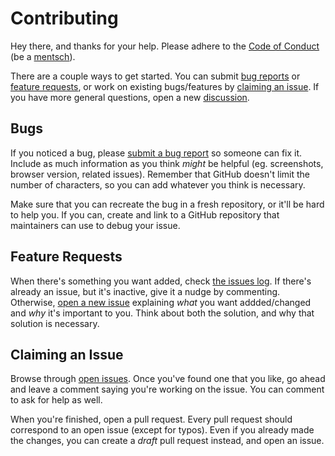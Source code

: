 # Contributing
Hey there, and thanks for your help. Please adhere to the [Code of Conduct](https://github.com/binyamin/eleventy-garden/blob/master/.github/CODE_OF_CONDUCT.md) (be a [mentsch](https://www.merriam-webster.com/dictionary/mensch)).

There are a couple ways to get started. You can submit [bug reports](#bugs) or [feature requests](#feature-requests), or work on existing bugs/features by [claiming an issue](#claiming-an-issue). If you have more general questions, open a new [discussion](https://github.com/binyamin/eleventy-garden/discussions).

## Bugs
If you noticed a bug, please [submit a bug report](https://github.com/binyamin/eleventy-garden/issues/new/choose) so someone can fix it. Include as much information as you think _might_ be helpful (eg. screenshots, browser version, related issues). Remember that GitHub doesn't limit the number of characters, so you can add whatever you think is necessary.

Make sure that you can recreate the bug in a fresh repository, or it'll be hard to help you. If you can, create and link to a GitHub repository that maintainers can use to debug your issue.

## Feature Requests
When there's something you want added, check [the issues log](https://github.com/binyamin/eleventy-garden/issues). If there's already an issue, but it's inactive, give it a nudge by commenting. Otherwise, [open a new issue](https://github.com/binyamin/eleventy-garden/issues/new/choose) explaining _what_ you want addded/changed and _why_ it's important to you. Think about both the solution, and why that solution is necessary.

## Claiming an Issue
Browse through [open issues](https://github.com/binyamin/eleventy-garden/issues). Once you've found one that you like, go ahead and leave a comment saying you're working on the issue. You can comment to ask for help as well.

When you're finished, open a pull request. Every pull request should correspond to an open issue (except for typos). Even if you already made the changes, you can create a _draft_ pull request instead, and open an issue.

